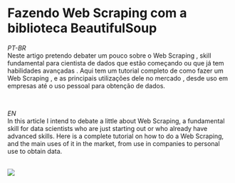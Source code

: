 # Fazendo Web Scraping com a biblioteca BeautifulSoup

<p>

*PT-BR*<br>
Neste artigo pretendo debater um pouco sobre o Web Scraping , skill fundamental para cientista de dados que estão começando ou que já tem habilidades avançadas . Aqui tem um tutorial completo de como fazer um Web Scraping , e as principais utilizações dele no mercado , desde uso em empresas até o uso pessoal para obtenção de dados.

<br>

*EN*<br>
In this article I intend to debate a little about Web Scraping, a fundamental skill for data scientists who are just starting out or who already have advanced skills. Here is a complete tutorial on how to do a Web Scraping, and the main uses of it in the market, from use in companies to personal use to obtain data.
<br><br>

<img src="https://images.pexels.com/photos/177598/pexels-photo-177598.jpeg?auto=compress&cs=tinysrgb&dpr=2&h=750&w=1260">
</p>
